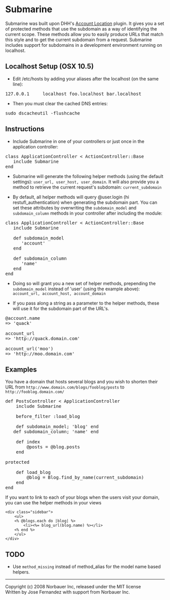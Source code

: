 # Submarine

Submarine was built upon DHH's [Account Location](http://dev.rubyonrails.org/svn/rails/plugins/account_location/) plugin.  It gives you a set of protected methods that use the subdomain as a way of identifying the current scope. These methods allow you to easily produce URLs that match this style and to get the current subdomain from a request. Submarine includes support for subdomains in a development environment running on localhost.  

## Localhost Setup (OSX 10.5)

* Edit /etc/hosts by adding your aliases after the localhost (on the same line):

<pre>
127.0.0.1     localhost foo.localhost bar.localhost
</pre>

* Then you must clear the cached DNS entries:

<pre>
sudo dscacheutil -flushcache
</pre>

## Instructions

* Include Submarine in one of your controllers or just once in the application controller:

<pre>
class ApplicationController < ActionController::Base
   include Submarine
end
</pre>

* Submarine will generate the following helper methods (using the default settings): `user_url, user_host, user_domain`.  It will also provide you a method to retrieve the current request's subdomain: `current_subdomain`

* By default, all helper methods will query @user.login (hi restufl_authentication) when generating the subdomain part.  You can set these attributes by overwriting the `subdomain_model` and `subdomain_column` methods in your controller after including the module:

<pre>
class ApplicationController < ActionController::Base
   include Submarine
   
   def subdomain_model
      'account'
   end
   
   def subdomain_column
      'name'
   end
end
</pre>

* Doing so will grant you a new set of helper methods, prepending the `subdomain_model` instead of 'user' (using the example above): `account_url, account_host, account_domain`

* If you pass along a string as a parameter to the helper methods, these will use it for the subdomain part of the URL's.

<pre>
@account.name
=> 'quack'

account_url
=> 'http://quack.domain.com'

account_url('moo')
=> 'http://moo.domain.com'
</pre>

## Examples

You have a domain that hosts several blogs and you wish to shorten their URL from `http://www.domain.com/blogs/fooblog/posts` to `http://fooblog.domain.com/`

<pre>
def PostsController < ApplicationController
	include Submarine
	
	before_filter :load_blog
	
	def subdomain_model; 'blog' end
   def subdomain_column; 'name' end
	
	def index
		@posts = @blog.posts
	end
	
protected

	def load_blog
		@blog = Blog.find_by_name(current_subdomain)
	end
end
</pre>

If you want to link to each of your blogs when the users visit your domain, you can use the helper methods in your views

    <div class="sidebar">
        <ul>
        <% @blogs.each do |blog| %>
			<li><%= blog_url(blog.name) %></li>
		<% end %>
        </ul>
    </div>

## TODO

* Use `method_missing` instead of method_alias for the model name based helpers.

---
Copyright (c) 2008 Norbauer Inc, released under the MIT license<br/>
Written by Jose Fernandez with support from Norbauer Inc.

